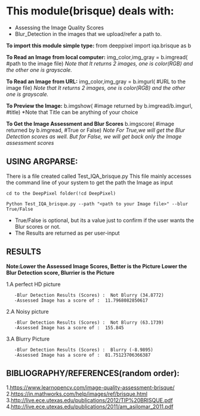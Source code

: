 # This module(brisque) deals with:
- Assessing the Image Quality Scores 
- Blur_Detection in the images that we upload/refer a path to.

**To import this module simple type:**
from deeppixel import iqa.brisque as b

**To Read an Image from local computer:**
img_color,img_gray = b.imgread( #path to the image file)
*Note that It returns 2 images, one is color(RGB) and the other one is grayscale.*

**To Read an Image from URL:**
img_color,img_gray = b.imgurl( #URL to the image file)
*Note that It returns 2 images, one is color(RGB) and the other one is grayscale.*

**To Preview the Image:**
b.imgshow( #image returned by b.imgread/b.imgurl,  #title)
*Note that Title can be anything of your choice

**To Get the Image Assessment and Blur Scores**
b.imgscore( #image returned by b.imgread, #True or False)
*Note For True,we will get the Blur Detection scores as well. But for False, we will get back only the Image assessment scores*

## USING ARGPARSE:
There is a file created called Test_IQA_brisque.py
This file mainly accesses the command line of your system to get the path the Image as input

```terminal
cd to the DeepPixel folder(!cd DeepPixel)
```
```terminal
Python Test_IQA_brisque.py --path "<path to your Image file>" --blur True/False
```
- True/False is optional, but its a value just to confirm if the user wants the Blur scores or not.
- The Results are returned as per user-input


## RESULTS

**Note:Lower the Assessed Image Scores, Better is the Picture
         Lower the Blur Detection score, Blurrier is the Picture**

1.A perfect HD picture
```terminal
   -Blur Detection Results (Scores) :  Not Blurry (34.8772)
   -Assessed Image has a score of :  11.7968082850617
```

2.A Noisy picture
```terminal
   -Blur Detection Results (Scores) :  Not Blurry (63.1739)
   -Assessed Image has a score of :  155.845
```

3.A Blurry Picture
```terminal
   -Blur Detection Results (Scores) :  Blurry (-8.9895)
   -Assessed Image has a score of :  81.75123706366387
```
 

## BIBLIOGRAPHY/REFERENCES(random order):
1.https://www.learnopencv.com/image-quality-assessment-brisque/
2.https://in.mathworks.com/help/images/ref/brisque.html
3.http://live.ece.utexas.edu/publications/2012/TIP%20BRISQUE.pdf
4.http://live.ece.utexas.edu/publications/2011/am_asilomar_2011.pdf





 